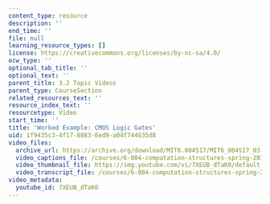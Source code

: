 ```yaml
---
content_type: resource
description: ''
end_time: ''
file: null
learning_resource_types: []
license: https://creativecommons.org/licenses/by-nc-sa/4.0/
ocw_type: ''
optional_tab_title: ''
optional_text: ''
parent_title: 3.2 Topic Videos
parent_type: CourseSection
related_resources_text: ''
resource_index_text: ''
resourcetype: Video
start_time: ''
title: 'Worked Example: CMOS Logic Gates'
uid: 1f9435c3-4f17-8883-6ed9-a04f744635d8
video_files:
  archive_url: https://archive.org/download/MIT6.004S17/MIT6_004S17_03-02-08-02_300k.mp4
  video_captions_file: /courses/6-004-computation-structures-spring-2017/2183feaeceb6590d9461c535509b50da_7XEUB_dTaK0.vtt
  video_thumbnail_file: https://img.youtube.com/vi/7XEUB_dTaK0/default.jpg
  video_transcript_file: /courses/6-004-computation-structures-spring-2017/df031f116731424872c12ac4c620f483_7XEUB_dTaK0.pdf
video_metadata:
  youtube_id: 7XEUB_dTaK0
---
```

